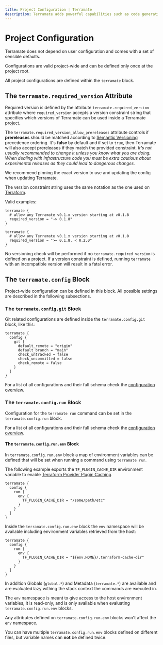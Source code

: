 ```yaml
---
title: Project Configuration | Terramate
description: Terramate adds powerful capabilities such as code generation, stacks, orchestration, change detection, globals and more to Terraform.
---
```


# Project Configuration

Terramate does not depend on user configuration and comes with a set of sensible defaults.

Configurations are valid project-wide and can be defined only once at the project root.

All project configurations are defined within the `terramate` block.

## The `terramate.required_version` Attribute

Required version is defined by the attribute `terramate.required_version` attribute
where `required_version` accepts a version constraint string that specifies which
versions of Terramate can be used inside a Terramate project.

The `terramate.required_version_allow_prereleases` attribute controls if **prereleases** should be matched according to
[Semantic Versioning](https://semver.org/) precedence ordering. It's **false** by
default and if set to `true`, then Terramate will also accept prereleases if they
match the provided constraint.
_It's not usually recommended to change it unless you know what you are doing._
_When dealing with infrastructure code you must be extra cautious about experimental releases as they could lead to dangerous changes._

We recommend pinning the exact version to use and updating the config when updating Terramate.

The version constraint string uses the same notation as the one used on
[Terraform](https://www.terraform.io/language/expressions/version-constraints).

Valid examples:

```hcl
terramate {
  # allow any Terramate v0.1.x version starting at v0.1.8
  required_version = "~> 0.1.8"
}
```

```hcl
terramate {
  # allow any Terramate v0.1.x version starting at v0.1.8
  required_version = ">= 0.1.8, < 0.2.0"
}
```

No versioning check will be performed if no `terramate.required_version` is defined on a project. If a version constraint is defined, running `terramate` with an incompatible version will result in a fatal error.

## The `terramate.config` Block

Project-wide configuration can be defined in this block. All possible settings are described in the following subsections.

### The `terramate.config.git` Block

Git related configurations are defined inside the `terramate.config.git` block, like this:

```hcl
terramate {
  config {
    git {
      default_remote = "origin"
      default_branch = "main"
      check_untracked = false
      check_uncommitted = false
      check_remote = false
    }
  }
}
```

For a list of all configurations and their full schema check the
[configuration overview](configuration.md#terramateconfiggit-block-schema).

### The `terramate.config.run` Block

Configuration for the `terramate run` command can be set in the
`terramate.config.run` block.

For a list of all configurations and their full schema check the
[configuration overview](configuration.md#terramateconfigrun-block-schema).

#### The `terramate.config.run.env` Block

In `terramate.config.run.env` block a map of environment variables can be defined
that will be set when running a command using `terramate run`.

The following example exports the `TF_PLUGIN_CACHE_DIR` environment variable to
enable [Terraform Provider Plugin Caching](https://www.terraform.io/cli/config/config-file#provider-plugin-cache).

```hcl
terramate {
  config {
    run {
      env {
        TF_PLUGIN_CACHE_DIR = "/some/path/etc"
      }
    }
  }
}
```

Inside the `terramate.config.run.env` block the `env` namespace will be
available including environment variables retrieved from the host:

```hcl
terramate {
  config {
    run {
      env {
        TF_PLUGIN_CACHE_DIR = "${env.HOME}/.terraform-cache-dir"
      }
    }
  }
}
```

In addition Globals (`global.*`) and Metadata (`terramate.*`) are available and
are evaluated lazy withing the stack context the commands are executed in.

The `env` namespace is meant to give access to the host environment variables,
it is read-only, and is only available when evaluating
`terramate.config.run.env` blocks.

Any attributes defined
on `terramate.config.run.env` blocks won't affect the `env` namespace.

You can have multiple `terramate.config.run.env` blocks defined on different
files, but variable names can **not** be defined twice.
